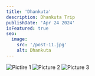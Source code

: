 ```yaml
---
title: 'Dhankuta'
description: Dhankuta Trip
publishDate: 'Apr 24 2024'
isFeatured: true
seo:
  image:
    src: '/post-11.jpg'
    alt: Dhankuta
---
```


![Pictire 1](/img/d1.jpg)
![Picture 2](/img/d2.jpg)
![Picture 3](/img/d3.jpg)


